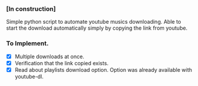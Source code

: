 ###  [In construction]

Simple python script to automate youtube musics downloading.
Able to start the download automatically simply by copying the link from youtube.

### To Implement.

- [X] Multiple downloads at once.
- [X] Verification that the link copied exists.
- [X] Read about playlists download option. Option was already available with youtube-dl.
